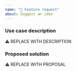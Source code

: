 ```yaml
---
name: "🎉 Feature request"
about: Suggest an idea
---
```


<!-- ⚠️ Search existing issues to avoid creating duplicates  -->
<!-- ⚠️ Answer ALL required questions below -->

<!--
Q1: Describe the problem (use case) that needs to be solved
-->

### Use case description

⚠️ REPLACE WITH DESCRIPTION

<!--
Q2: Propose solution (e.g. provide configuration example)

Note: This is optional, remove this section if you do not wish to propose anything at this point
-->

### Proposed solution

⚠️ REPLACE WITH PROPOSAL
